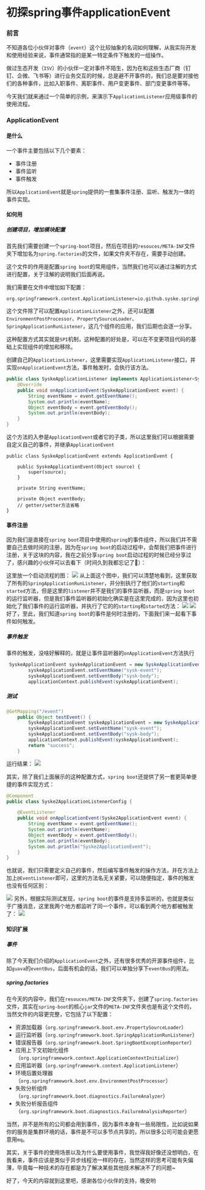 # 初探spring事件applicationEvent

### 前言
不知道各位小伙伴对事件（`event`）这个比较抽象的名词如何理解，从我实际开发和使用经验来说，事件通常指的是某一特定条件下触发的一组操作。

做过生态开发（`ISV`）的小伙伴一定对事件不陌生，因为在和这些生态厂商（钉钉、企微、飞书等）进行业务交互的时候，总是避不开事件的，我们总是要对接他们的各种事件，比如入职事件、离职事件、用户变更事件、部门变更事件等等。

今天我们就来通过一个简单的示例，来演示下`ApplicationListener`应用级事件的使用流程。


### ApplicationEvent

#### 是什么
一个事件主要包括以下几个要素：
- 事件注册
- 事件监听
- 事件触发

所以`ApplicationEvent`就是`spring`提供的一套集事件注册、监听、触发为一体的事件实现。



#### 如何用

##### 创建项目，增加模块配置

首先我们需要创建一个`spring-boot`项目，然后在项目的`resouces/META-INF`文件夹下增加名为`spring.factories`的文件，如果文件夹不存在，需要手动创建。

这个文件的作用是配置`spring boot`的常用组件，当然我们也可以通过注解的方式进行配置，关于注解的说明我们后面再说。

我们需要在文件中增加如下配置：
```
org.springframework.context.ApplicationListener=io.github.syske.springbootbeanlisttest.listener.SyskeApplicationListener
```
这个文件除了可以配置`ApplicationListener`之外，还可以配置`EnvironmentPostProcessor`、`PropertySourceLoader`、`SpringApplicationRunListener`，这几个组件的应用，我们后期也会逐一分享。

这种配置方式其实就是`SPI`机制，这种配置的好处是，可以在不变更项目代码的基础上实现组件的增加和移除。

创建自己的`ApplicationListener`，这里需要实现`ApplicationListener`接口，并实现`onApplicationEvent`方法，事件触发时，会执行该方法。
```java
public class SyskeApplicationListener implements ApplicationListener<SyskeApplicationEvent> {
    @Override
    public void onApplicationEvent(SyskeApplicationEvent event) {
        String eventName = event.getEventName();
        System.out.println(eventName);
        Object eventBody = event.getEventBody();
        System.out.println(eventBody);
    }
}
```
这个方法的入参是`ApplicationEvent`或者它的子类，所以这里我们可以根据需要自定义自己的事件，并继承`ApplicationEvent`
```
public class SyskeApplicationEvent extends ApplicationEvent {
  
    public SyskeApplicationEvent(Object source) {
        super(source);
    }

    private String eventName;

    private Object eventBody;
    // getter/setter方法省略
}
```



#### 事件注册

因为我们是直接在`spring boot`项目中使用的`spring`的事件组件，所以我们并不需要自己去做时间的注册，因为在`spring boot`的启动过程中，会帮我们把事件进行注册，关于这块的内容，我在之前分享`spring boot`启动过程的时候已经分享过了，感兴趣的小伙伴可以去看下（时间久到我都忘记了🐶）：

这里放一个启动流程的图：
![](https://syske-pic-bed.oss-cn-hangzhou.aliyuncs.com/imgs/20220904194644.png)
从上面这个图中，我们可以清楚地看到，这里获取了所有的`SpringApplicationRunListener`，并分别执行了他们的`starting`和`started`方法，但是这里的`listener`并不是我们的事件监听器，而是`spring boot`的运行监听器，但是我们事件监听器的初始化确实是在这里完成的，因为这里也初始化了我们事件的运行监听器，并执行了它的的`starting`和`started`方法：
![](https://syske-pic-bed.oss-cn-hangzhou.aliyuncs.com/imgs/20220904195614.png)
![](https://syske-pic-bed.oss-cn-hangzhou.aliyuncs.com/imgs/20220904200341.png)
好了，至此，我们知道`spring boot`的事件是何时注册的，下面我们来一起看下事件如何触发。

##### 事件触发
事件的触发，没啥好解释的，就是让事件监听器的`onApplicationEvent`方法执行
```java
 SyskeApplicationEvent syskeApplicationEvent = new SyskeApplicationEvent("test");
        syskeApplicationEvent.setEventName("sysk-event");
        syskeApplicationEvent.setEventBody("sysk-body");
        applicationContext.publishEvent(syskeApplicationEvent);
```

##### 测试

```java
@GetMapping("/event")
    public Object testEvent() {
        SyskeApplicationEvent syskeApplicationEvent = new SyskeApplicationEvent("test");
        syskeApplicationEvent.setEventName("sysk-event");
        syskeApplicationEvent.setEventBody("sysk-body");
        applicationContext.publishEvent(syskeApplicationEvent);
        return "success";
    }

```
运行结果：
![](https://syske-pic-bed.oss-cn-hangzhou.aliyuncs.com/imgs/20220830231514.png)

其实，除了我们上面展示的这种配置方式，`spring boot`还提供了另一套更简单便捷的事件实现方式：

```java
@Component
public class Syske2ApplicationListenerConfig {

    @EventListener
    public void onApplicationEvent(Syske2ApplicationEvent event) {
        String eventName = event.getEventName();
        System.out.println(eventName);
        Object eventBody = event.getEventBody();
        System.out.println(eventBody);
        System.out.println("Syske2ApplicationEvent");
    }
}
```
也就说，我们只需要定义自己的事件，然后编写事件触发的操作方法，并在方法上加上`@EventListener`即可，这里的方法名无关紧要，可以随便指定，事件的触发也没有任何区别：

![](https://syske-pic-bed.oss-cn-hangzhou.aliyuncs.com/imgs/20220904203115.png)
另外，根据实际测试发现，`spring boot`的事件是支持多监听的，也就是类似于广播消息，这里我两个地方都监听了同一个事件，可以看到两个地方都被触发了：
![](https://syske-pic-bed.oss-cn-hangzhou.aliyuncs.com/imgs/20220904203437.png)



#### 知识扩展

##### 事件
除了今天我们介绍的`ApplicationEvent`之外，还有很多优秀的开源事件组件，比如`guava`的`eventBus`，后面有机会的话，我们可以单独分享下`eventBus`的用法。

##### spring.factories
在今天的内容中，我们在`resouces/META-INF`文件夹下，创建了`spring.factories`文件，其实在`spring-boot`的核心`jar`文件的`META-INF`文件夹也是有这个文件的，当然文件的内容更完整，它包括了以下配置：
- 资源加载器（`org.springframework.boot.env.PropertySourceLoader`）
- 运行监听器（`org.springframework.boot.SpringApplicationRunListener`）
- 错误报告器（`org.springframework.boot.SpringBootExceptionReporter`）
- 应用上下文初始化组件（`org.springframework.context.ApplicationContextInitializer`）
- 应用监听器（`org.springframework.context.ApplicationListener`）
- 环境后置处理器（`org.springframework.boot.env.EnvironmentPostProcessor`）
- 失败分析组件（`org.springframework.boot.diagnostics.FailureAnalyzer`）
- 失败分析报告组件（`org.springframework.boot.diagnostics.FailureAnalysisReporter`）

当然，并不是所有的公司都会用到事件，因为事件本身有一些局限性，比如说如果你的服务是集群环境的话，事件是不可以多节点共享的，所以很多公司可能会更愿意用`mq`。

其实，关于事件的使用场景以及为什么要使用事件，我觉得我好像还没想明白，在我看来，事件应该是类似于异步线程池一样的存在，当然这样的思考可能有失偏薄，毕竟每一种技术的存在都是为了解决某些其他技术解决不了的问题~

好了，今天的内容就到这里吧，感谢各位小伙伴的支持，晚安哟